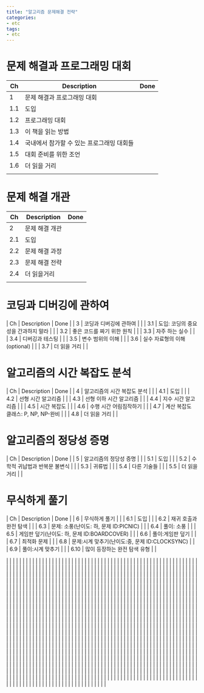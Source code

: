 ```yaml
---
title: "알고리즘 문제해결 전략"
categories:
- etc
tags:
- etc
---
```

# 문제 해결과 프로그래밍 대회

| Ch  | Description                              | Done |
|-----|------------------------------------------|------|
| 1   | 문제 해결과 프로그래밍 대회              |      |
| 1.1 | 도입                                     |      |
| 1.2 | 프로그래밍 대회                          |      |
| 1.3 | 이 책을 읽는 방법                        |      |
| 1.4 | 국내에서 참가할 수 있는 프로그래밍 대회들|      |
| 1.5 | 대회 준비를 위한 조언                    |      |
| 1.6 | 더 읽을 거리                             |      |
|     |                                          |      |

# 문제 해결 개관 

| Ch  | Description                          | Done |
|-----|------------------------------------------|------|
| 2    | 문제 해결 개관                                      |      |
| 2.1    | 도입                                     |      |
| 2.2    | 문제 해결 과정                                     |      |
| 2.3    | 문제 해결 전략                                     |      |
| 2.4    | 더 읽을거리                                     |      |
|     |                                          |      |

# 코딩과 디버깅에 관하여

| Ch  | Description                          | Done |
| 3    | 코딩과 디버깅에 관하여                                     |      |
| 3.1    | 도입: 코딩의 중요성을 간과하지 말라                                     |      |
| 3.2    | 좋은 코드를 짜기 위한 원칙                                     |      |
| 3.3    | 자주 하는 실수                                     |      |
| 3.4    | 디버깅과 테스팅                                     |      |
| 3.5    | 변수 범위의 이해                                     |      |
| 3.6    | 실수 자료형의 이해(optional)                                     |      |
| 3.7    | 더 읽을 거리                                     |      |

# 알고리즘의 시간 복잡도 분석

| Ch  | Description                          | Done |
| 4    | 알고리즘의 시간 복잡도 분석                                     |      |
| 4.1    | 도입                                     |      |
| 4.2   | 선형 시간 알고리즘                                     |      |
| 4.3    | 선형 이하 시간 알고리즘                                     |      |
| 4.4    | 지수 시간 알고리즘                                     |      |
| 4.5    | 시간 복잡도                                     |      |
| 4.6    | 수행 시간 어림짐작하기                                     |      |
| 4.7    | 계산 복잡도 클래스: P, NP, NP-완비                                     |      |
| 4.8    | 더 읽을 거리                                     |      |

# 알고리즘의 정당성 증명

| Ch  | Description                          | Done |
| 5    | 알고리즘의 정당성 증명                                     |      |
| 5.1    | 도입                                     |      |
| 5.2    | 수학적 귀납법과 반복문 불변식                                     |      |
| 5.3    | 귀류법                                     |      |
| 5.4    | 다른 기술들                                     |      |
| 5.5    | 더 읽을 거리                                     |      |

# 무식하게 풀기

| Ch  | Description                          | Done |
| 6    | 무식하게 풀기                                     |      |
| 6.1    | 도입                                     |      |
| 6.2    | 재귀 호출과 완전 탐색                                     |      |
| 6.3    | 문제: 소풍(난이도: 하, 문제 ID:PICNIC)                                    |      |
| 6.4    | 풀이: 소풍                                     |      |
| 6.5    | 게임판 덮기(난이도: 하, 문제 ID:BOARDCOVER)                                     |      |
| 6.6    | 풀이:게임판 덮기                                     |      |
| 6.7    | 최적화 문제                                     |      |
| 6.8    | 문제:시계 맞추기(난이도:중, 문제 ID:CLOCKSYNC)                                     |      |
| 6.9    | 풀이:시계 맞추기                                      |      |
| 6.10    | 많이 등장하는 완전 탐색 유형                                     |      |

|     |                                      |      |
|     |                                      |      |
|     |                                      |      |
|     |                                      |      |
|     |                                      |      |
|     |                                      |      |
|     |                                      |      |
|     |                                      |      |
|     |                                      |      |
|     |                                      |      |
|     |                                      |      |
|     |                                      |      |
|     |                                      |      |
|     |                                      |      |
|     |                                      |      |
|     |                                      |      |
|     |                                      |      |
|     |                                      |      |
|     |                                      |      |
|     |                                      |      |
|     |                                      |      |
|     |                                      |      |
|     |                                      |      |
|     |                                      |      |
|     |                                      |      |
|     |                                      |      |
|     |                                      |      |
|     |                                      |      |
|     |                                      |      |
|     |                                      |      |
|     |                                      |      |
|     |                                      |      |
|     |                                      |      |
|     |                                      |      |
|     |                                      |      |
|     |                                      |      |
|     |                                      |      |
|     |                                      |      |
|     |                                      |      |
|     |                                      |      |
|     |                                      |      |
|     |                                      |      |
|     |                                      |      |
|     |                                      |      |
|     |                                      |      |
|     |                                      |      |
|     |                                      |      |
|     |                                      |      |
|     |                                      |      |
|     |                                      |      |
|     |                                      |      |
|     |                                      |      |
|     |                                      |      |
|     |                                      |      |
|     |                                      |      |
|     |                                      |      |
|     |                                      |      |
|     |                                      |      |
|     |                                      |      |
|     |                                      |      |
|     |                                      |      |
|     |                                      |      |
|     |                                      |      |
|     |                                      |      |
|     |                                      |      |
|     |                                      |      |
|     |                                      |      |
|     |                                      |      |
|     |                                      |      |
|     |                                      |      |
|     |                                      |      |
|     |                                      |      |
|     |                                      |      |
|     |                                      |      |
|     |                                      |      |
|     |                                      |      |
|     |                                      |      |
|     |                                      |      |
|     |                                      |      |
|     |                                      |      |
|     |                                      |      |
|     |                                      |      |
|     |                                      |      |
|     |                                      |      |
|     |                                      |      |
|     |                                      |      |
|     |                                      |      |
|     |                                      |      |
|     |                                      |      |
|     |                                      |      |
|     |                                      |      |
|     |                                      |      |
|     |                                      |      |
|     |                                      |      |
|     |                                      |      |
|     |                                      |      |
|     |                                      |      |
|     |                                      |      |
|     |                                      |      |
|     |                                      |      |
|     |                                      |      |
|     |                                      |      |
|     |                                      |      |
|     |                                      |      |
|     |                                      |      |
|     |                                      |      |
|     |                                      |      |
|     |                                      |      |
|     |                                      |      |
|     |                                      |      |
|     |                                      |      |
|     |                                      |      |
|     |                                      |      |
|     |                                      |      |
|     |                                      |      |
|     |                                      |      |
|     |                                      |      |
|     |                                      |      |
|     |                                      |      |
|     |                                      |      |
|     |                                      |      |
|     |                                      |      |
|     |                                      |      |
|     |                                      |      |
|     |                                      |      |
|     |                                      |      |
|     |                                      |      |
|     |                                      |      |
|     |                                      |      |
|     |                                      |      |
|     |                                      |      |
|     |                                      |      |
|     |                                      |      |
|     |                                      |      |
|     |                                      |      |
|     |                                      |      |
|     |                                      |      |
|     |                                      |      |
|     |                                      |      |
|     |                                      |      |
|     |                                      |      |
|     |                                      |      |
|     |                                      |      |
|     |                                      |      |
|     |                                      |      |
|     |                                      |      |
|     |                                      |      |
|     |                                      |      |
|     |                                      |      |
|     |                                      |      |
|     |                                      |      |
|     |                                      |      |
|     |                                      |      |
|     |                                      |      |
|     |                                      |      |
|     |                                      |      |
|     |                                      |      |
|     |                                      |      |
|     |                                      |      |
|     |                                      |      |
|     |                                      |      |
|     |                                      |      |
|     |                                      |      |
|     |                                      |      |
|     |                                      |      |
|     |                                      |      |
|     |                                      |      |
|     |                                      |      |
|     |                                      |      |
|     |                                      |      |
|     |                                      |      |
|     |                                      |      |
|     |                                      |      |
|     |                                      |      |
|     |                                      |      |
|     |                                      |      |
|     |                                      |      |
|     |                                      |      |
|     |                                      |      |
|     |                                      |      |
|     |                                      |      |
|     |                                      |      |
|     |                                      |      |
|     |                                      |      |
|     |                                      |      |
|     |                                      |      |
|     |                                      |      |
|     |                                      |      |
|     |                                      |      |
|     |                                      |      |
|     |                                      |      |
|     |                                      |      |
|     |                                      |      |
|     |                                      |      |
|     |                                      |      |
|     |                                      |      |
|     |                                      |      |
|     |                                      |      |
|     |                                      |      |
|     |                                      |      |
|     |                                      |      |
|     |                                      |      |
|     |                                      |      |
|     |                                      |      |
|     |                                      |      |
|     |                                      |      |
|     |                                      |      |
|     |                                      |      |
|     |                                      |      |
|     |                                      |      |
|     |                                      |      |
|     |                                      |      |
|     |                                      |      |
|     |                                      |      |
|     |                                      |      |
|     |                                      |      |
|     |                                      |      |
|     |                                      |      |
|     |                                      |      |
|     |                                      |      |
|     |                                      |      |
|     |                                      |      |
|     |                                      |      |
|     |                                      |      |
|     |                                      |      |
|     |                                      |      |
|     |                                      |      |
|     |                                      |      |
|     |                                      |      |
|     |                                      |      |
|     |                                      |      |
|     |                                      |      |
|     |                                      |      |
|     |                                      |      |
|     |                                      |      |
|     |                                      |      |
|     |                                      |      |
|     |                                      |      |
|     |                                      |      |
|     |                                      |      |
|     |                                      |      |
|     |                                      |      |
|     |                                      |      |
|     |                                      |      |
|     |                                      |      |
|     |                                      |      |
|     |                                      |      |
|     |                                      |      |
|     |                                      |      |
|     |                                      |      |
|     |                                      |      |
|     |                                      |      |
|     |                                      |      |
|     |                                      |      |
|     |                                      |      |
|     |                                      |      |
|     |                                      |      |
|     |                                      |      |
|     |                                      |      |
|     |                                      |      |
|     |                                      |      |
|     |                                      |      |
|     |                                      |      |
|     |                                      |      |
|     |                                      |      |
|     |                                      |      |
|     |                                      |      |
|     |                                      |      |
|     |                                      |      |
|     |                                      |      |
|     |                                      |      |
|     |                                      |      |
|     |                                      |      |
|     |                                      |      |
|     |                                      |      |
|     |                                      |      |
|     |                                      |      |
|     |                                      |      |
|     |                                      |      |
|     |                                      |      |
|     |                                      |      |
|     |                                      |      |
|     |                                      |      |
|     |                                      |      |
|     |                                      |      |
|     |                                      |      |
|     |                                      |      |
|     |                                      |      |
